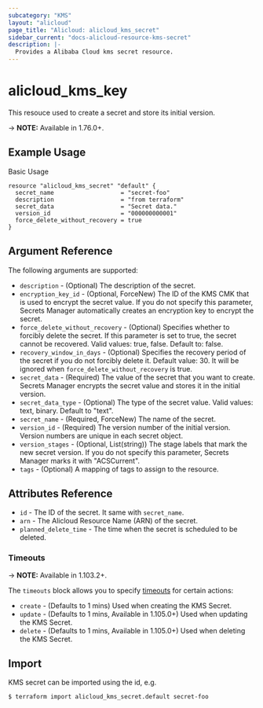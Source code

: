 ```yaml
---
subcategory: "KMS"
layout: "alicloud"
page_title: "Alicloud: alicloud_kms_secret"
sidebar_current: "docs-alicloud-resource-kms-secret"
description: |-
  Provides a Alibaba Cloud kms secret resource.
---
```


# alicloud\_kms\_key

This resouce used to create a secret and store its initial version.

-> **NOTE:** Available in 1.76.0+.

## Example Usage

Basic Usage

```
resource "alicloud_kms_secret" "default" {
  secret_name                   = "secret-foo"
  description                   = "from terraform"
  secret_data                   = "Secret data."
  version_id                    = "000000000001"
  force_delete_without_recovery = true
}
```

## Argument Reference

The following arguments are supported:

* `description` - (Optional) The description of the secret.
* `encryption_key_id` - (Optional, ForceNew) The ID of the KMS CMK that is used to encrypt the secret value. If you do not specify this parameter, Secrets Manager automatically creates an encryption key to encrypt the secret.
* `force_delete_without_recovery` - (Optional) Specifies whether to forcibly delete the secret. If this parameter is set to true, the secret cannot be recovered. Valid values: true, false. Default to: false.
* `recovery_window_in_days` - (Optional) Specifies the recovery period of the secret if you do not forcibly delete it. Default value: 30. It will be ignored when `force_delete_without_recovery` is true.
* `secret_data` - (Required) The value of the secret that you want to create. Secrets Manager encrypts the secret value and stores it in the initial version.
* `secret_data_type` - (Optional) The type of the secret value. Valid values: text, binary. Default to "text".
* `secret_name` - (Required, ForceNew) The name of the secret.
* `version_id` - (Required) The version number of the initial version. Version numbers are unique in each secret object.
* `version_stages` - (Optional, List(string)) The stage labels that mark the new secret version. If you do not specify this parameter, Secrets Manager marks it with "ACSCurrent".
* `tags` - (Optional) A mapping of tags to assign to the resource.

## Attributes Reference

* `id` - The ID of the secret. It same with `secret_name`.
* `arn` - The Alicloud Resource Name (ARN) of the secret.
* `planned_delete_time` - The time when the secret is scheduled to be deleted.

### Timeouts

-> **NOTE:** Available in 1.103.2+.

The `timeouts` block allows you to specify [timeouts](https://www.terraform.io/docs/configuration-0-11/resources.html#timeouts) for certain actions:

* `create` - (Defaults to 1 mins) Used when creating the KMS Secret. 
* `update` - (Defaults to 1 mins, Available in 1.105.0+) Used when updating the KMS Secret. 
* `delete` - (Defaults to 1 mins, Available in 1.105.0+) Used when deleting the KMS Secret. 

## Import

KMS secret can be imported using the id, e.g.

```
$ terraform import alicloud_kms_secret.default secret-foo
```
